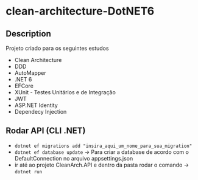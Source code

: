 ﻿# clean-architecture-DotNET6

## Description

Projeto criado para os seguintes estudos

* Clean Architecture
* DDD
* AutoMapper
* .NET 6
* EFCore
* XUnit - Testes Unitários e de Integração
* JWT
* ASP.NET Identity
* Dependecy Injection

## Rodar API (CLI .NET)
* ```dotnet ef migrations add "insira_aqui_um_nome_para_sua_migration"```
* ```dotnet ef database update``` -> Para criar a database de acordo com o DefaultConnection no arquivo appsettings.json
* ir até ao projeto CleanArch.API e dentro da pasta rodar o comando -> ```dotnet run```
